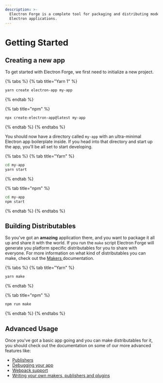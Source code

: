 ```yaml
---
description: >-
  Electron Forge is a complete tool for packaging and distributing modern
  Electron applications.
---
```


# Getting Started

## Creating a new app

To get started with Electron Forge, we first need to initialize a new project.

{% tabs %}
{% tab title="Yarn 1" %}
```bash
yarn create electron-app my-app
```
{% endtab %}

{% tab title="npm" %}
```bash
npx create-electron-app@latest my-app
```
{% endtab %}
{% endtabs %}

You should now have a directory called `my-app` with an ultra-minimal Electron app boilerplate inside.  If you head into that directory and start up the app, you'll be all set to start developing.

{% tabs %}
{% tab title="Yarn" %}
```bash
cd my-app
yarn start
```
{% endtab %}

{% tab title="npm" %}
```bash
cd my-app
npm start
```
{% endtab %}
{% endtabs %}

## Building Distributables

So you've got an **amazing** application there, and you want to package it all up and share it with the world.  If you run the `make` script Electron Forge will generate you platform specific distributables for you to share with everyone.  For more information on what kind of distributables you can make, check out the [Makers ](../config/makers/)documentation.

{% tabs %}
{% tab title="Yarn" %}
```bash
yarn make
```
{% endtab %}

{% tab title="npm" %}
```bash
npm run make
```
{% endtab %}
{% endtabs %}

## Advanced Usage

Once you've got a basic app going and you can make distributables for it, you should check out the documentation on some of our more advanced features like:

* [Publishers](../config/publishers/)
* [Debugging your app](../advanced/debugging.md)
* [Webpack support](../config/plugins/webpack.md)
* [Writing your own makers, publishers and plugins](../advanced/extending-electron-forge/)
